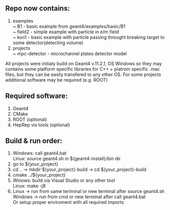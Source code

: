 ## Repo now contains:
1. examples <br />
    ~ B1 - basic example from geant4/examples/basic/B1 <br />
    ~ field2 - simple example with particle in e/m field  <br />
    ~ kon1 - basic example with particle passing throught breaking target to some detector(detecting volume)
4. projects <br />
    ~ mpc-detector - microchannel plates detector model

All projects were initialy build on Geant4 v.11.2.1, OS Windows so they may contains some platform specific libraries for C++ + platrom specific .mac files, but they can be easily transfered to any other OS. For some projects additional software may be required (e.g. ROOT) <br />
## Required software:
1. Geant4
2. CMake
3. ROOT (optional)
4. HepRep vis tools (optional)

## Build & run order: 
1. Windows: call geant4.bat  <br />
   Linux: source geant4.sh in ${geant4-install}/bin dir
2. go to ${your_project}
3. cd .. -> mkdir ${your_project}-build -> cd ${your_project}-build
4. cmake ../${your_project}
5. Winows: build via Visual Studio or any other tool  <br />
   Linux: make -j8
6. Linux -> run from same teriminal or new terminal after source geant4.sh  <br />
   Windows -> run from cmd or new terminal after call geant4.bat  <br />
   Or setup proper enviroment with all required imports
